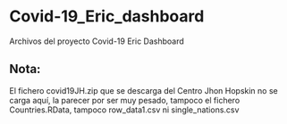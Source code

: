 # Covid-19_Eric_dashboard
Archivos del proyecto Covid-19 Eric Dashboard
## Nota:
El fichero covid19JH.zip que se descarga del Centro Jhon Hopskin no se carga aquí, la parecer por ser muy pesado, tampoco el fichero Countries.RData, tampoco row_data1.csv ni single_nations.csv
